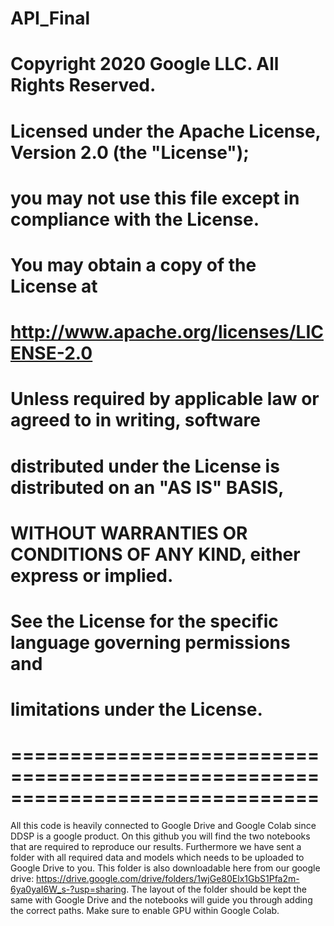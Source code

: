 # API_Final
# Copyright 2020 Google LLC. All Rights Reserved.
#
# Licensed under the Apache License, Version 2.0 (the "License");
# you may not use this file except in compliance with the License.
# You may obtain a copy of the License at
#
#     http://www.apache.org/licenses/LICENSE-2.0
#
# Unless required by applicable law or agreed to in writing, software
# distributed under the License is distributed on an "AS IS" BASIS,
# WITHOUT WARRANTIES OR CONDITIONS OF ANY KIND, either express or implied.
# See the License for the specific language governing permissions and
# limitations under the License.
# ==============================================================================

All this code is heavily connected to Google Drive and Google Colab since DDSP is a google product. On this github you will find the two notebooks that are required to reproduce our results. Furthermore we have sent a folder with all required data and models which needs to be uploaded to Google Drive to you. This folder is also downloadable here from our google drive: https://drive.google.com/drive/folders/1wjGe80Elx1GbS1Pfa2m-6ya0yaI6W_s-?usp=sharing. 
The layout of the folder should be kept the same with Google Drive and the notebooks will guide you through adding the correct paths. Make sure to enable GPU within Google Colab. 
